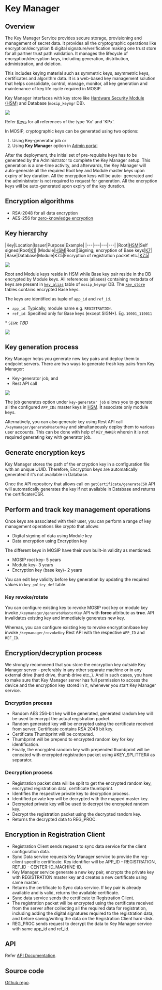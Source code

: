 # Key Manager

## Overview 
The Key Manager Service provides secure storage, provisioning and management of secret data. It provides all the cryptographic operations like encryption/decryption & digital signature/verification making one trust store for all partner trust path validation. It manages the lifecycle of encryption/decryption keys, including generation, distribution, administration, and deletion.

This includes keying material such as symmetric keys, asymmetric keys, certificates and algorithm data.  It is a web-based key management solution that helps consolidate, control, manage, monitor, all key generation and maintenance of key life cycle required in MOSIP. 

Key Manager interfaces with key store like [Hardware Security Module (HSM)](hsm.md) and Database (`mosip_keymgr` DB).

![](_images/keymanager-hsm-integration.png)

Refer [Keys](keys.md) for all references of the type 'Kx' and 'KPx'.

In MOSIP, cryptographic keys can be generated using two options:
1. Using Key-generator job or
2. Using **Key Manager** option in [Admin portal](admin-portal-user-guide.md#Key-Manager)

After the deployment, the initial set of pre-requisite keys has to be generated by the Administrator to complete the Key Manager setup. This generation is a one-time activity, and afterwards, the Key Manager will auto-generate all the required Root key and Module master keys upon expiry of key duration. All the encryption keys will be auto- generated and the administrator is not required to request for generation. All the encryption keys will be auto-generated upon expiry of the key duration. 

## Encryption algorithms
* RSA-2048 for all data encryption
* AES-256 for [zero-knowledge encryption](data-protection.md#zero-knowledge-encryption)

## Key hierarchy

|Key|Location|Issuer|Purpose|Example|
|---|---|---|---|
|Root|[HSM](hsm.md)|Self signed|Root|[K1](keys.md)|
|Module|[HSM](hsm.md)|Root||Signing, encryption of Base keys|[K7](keys.md)|
|Base|Database|Module|K7.5|Encryption of registration packet etc.|[K7.5](keys.md)|

![](_images/keymanager-chain-of-trust.png)

Root and Module keys reside in HSM while Base key pair reside in the DB encrypted by Module keys. All references (aliases) containing metadata of keys are present in [`key_alias`](db_scripts/mosip_keymgr/ddl/keymgr-key_alias.sql) table of `mosip_keymgr` DB. The [`key_store`](db_scripts/mosip_keymgr/ddl/keymgr-key_store.sql) tables contains encrypted Base keys. 

The keys are identified as tuple of `app_id` and `ref_id`.
* `app_id`: Typically, module name e.g. `REGISTRATION`.  
* `ref_id`: Specified only for Base keys (except SIGN\*). Eg. `10001_110011`   

\* `SIGN`: _TBD_

![](_images/keymanager-db-example.png)

## Key generation process 
Key Manager helps you generate new key pairs and deploy them to endpoint servers. There are two ways to generate fresh key pairs from Key Manager:
*	Key-generator job, and
*	Rest API call

![](_images/keymanager-hsm-keygenerator.png)

The job generates option under ``` key-generator job ``` allows you to generate all the configured ```APP_IDs``` master keys in [HSM](hsm.md). It associate only module keys.

Alternatively, you can also generate key using Rest API call ```/keymanager/generateMasterKey``` and simultaneously deploy them to various user accounts. This can be done with help of ```KEY_MAKER``` wherein it is not required generating key with generator job.

## Generate encryption keys 
Key Manager stores the path of the encryption key in a configuration file with an unique UUID. Therefore, Encryption keys are automatically generated if it’s not available in Database. 

Once the API repository that allows call on ```getCertificate/generateCSR``` API will automatically generates the key if not available in Database and returns the certificate/CSR.

## Perform and track key management operations 
Once keys are associated with their user, you can perform a range of key management operations like crypto that allows:
* Digital signing of data using Module key
* Data encryption using Encryption key

The different keys in MOSIP have their own built-in validity as mentioned:
*	MOSIP root key- 5 years
*	Module key- 3 years
*	Encryption key (base key)- 2 years

You can edit key validity before key generation by updating the required values in ```key_policy_def``` table.

### Key revoke/rotate
You can configure existing key to revoke MOSIP root key or module key invoke ```/keymanager/generateMasterKey``` API with **force** attribute as **true**. API invalidates existing key and immediately generates new key.
 
Whereas, you can configure existing key to revoke encryption/base key invoke ```/keymanager/revokeKey``` Rest API with the respective ```APP_ID``` and ```REF_ID```.

## Encryption/decryption process
We strongly recommend that you store the encryption key outside Key Manager server - preferably in any other separate machine or in any external drive (hard drive, thumb drive etc.,). And in such cases, you have to make sure that Key Manager server has full permission to access the device and the encryption key stored in it, whenever you start Key Manager service.

### Encryption process 
*	Random AES 256-bit key will be generated, generated random key will be used to encrypt the actual registration packet.
*	Random generated key will be encrypted using the certificate received from server. Certificate contains RSA 2048 bit key.
*	Certificate Thumbprint will be computed.
*	Thumbprint will be prepend to encrypted random key for key identification.
*	Finally, the encrypted random key with prepended thumbprint will be concated with encrypted registration packet using #KEY_SPLITTER# as separator.

### Decryption process 
*	Registration packet data will be split to get the encrypted random key, encrypted registration data, certificate thumbprint.
*	Identifies the respective private key to decryption process.
*	Identified private key will be decrypted with the mapped master key.
*	Decrypted private key will be used to decrypt the encrypted random key.
*	Decrypt the registration packet using the decrypted random key.
*	Returns the decrypted data to REG_PROC.

## Encryption in Registration Client 
*	Registration Client sends request to sync data service for the client configuration data.
*	Sync Data service requests Key Manager service to provide the reg-client specific certificate. Key identifier will be APP_ID - REGISTRATION, REF_ID - CENTER-ID_MACHINE-ID.
*	Key Manager service generate a new key pair, encrypts the private key with REGISTRATION master key and creates a new certificate using same master. 
*	Returns the certificate to Sync data service. If key pair is already available and is valid, returns the available certificate.
*	Sync data service sends the certificate to Registration Client.
*	The registration packet will be encrypted using the certificate received from the server after collecting all the required data for registration, including adding the digital signatures required to the registration data, and before saving/writing the data on the Registration Client hard-disk.
*	REG_PROC sends request to decrypt the data to Key Manager service with same app_id and ref_id.

## API
Refer [API Documentation](https://mosip.github.io/documentation/release-1.2.0/release-1.2.0.html).

## Source code 
[Github repo](https://github.com/mosip/keymanager/tree/release-1.2.0).



